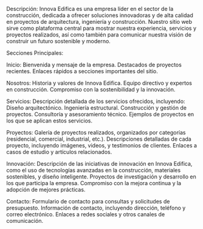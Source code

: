 Descripción:
Innova Edifica es una empresa líder en el sector de la construcción, dedicada a ofrecer soluciones innovadoras y de alta calidad en proyectos de arquitectura, ingeniería y construcción. Nuestro sitio web sirve como plataforma central para mostrar nuestra experiencia, servicios y proyectos realizados, así como también para comunicar nuestra visión de construir un futuro sostenible y moderno.

Secciones Principales:

Inicio:
Bienvenida y mensaje de la empresa.
Destacados de proyectos recientes.
Enlaces rápidos a secciones importantes del sitio.

Nosotros:
Historia y valores de Innova Edifica.
Equipo directivo y expertos en construcción.
Compromiso con la sostenibilidad y la innovación.

Servicios:
Descripción detallada de los servicios ofrecidos, incluyendo:
Diseño arquitectónico.
Ingeniería estructural.
Construcción y gestión de proyectos.
Consultoría y asesoramiento técnico.
Ejemplos de proyectos en los que se aplican estos servicios.

Proyectos:
Galería de proyectos realizados, organizados por categorías (residencial, comercial, industrial, etc.).
Descripciones detalladas de cada proyecto, incluyendo imágenes, videos, y testimonios de clientes.
Enlaces a casos de estudio y artículos relacionados.

Innovación:
Descripción de las iniciativas de innovación en Innova Edifica, como el uso de tecnologías avanzadas en la construcción, materiales sostenibles, y diseño inteligente.
Proyectos de investigación y desarrollo en los que participa la empresa.
Compromiso con la mejora continua y la adopción de mejores prácticas.

Contacto:
Formulario de contacto para consultas y solicitudes de presupuesto.
Información de contacto, incluyendo dirección, teléfono y correo electrónico.
Enlaces a redes sociales y otros canales de comunicación.
